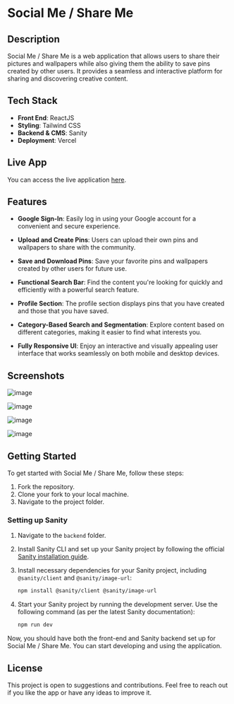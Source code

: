 # Social Me / Share Me

## Description

Social Me / Share Me is a web application that allows users to share their pictures and wallpapers while also giving them the ability to save pins created by other users. It provides a seamless and interactive platform for sharing and discovering creative content.

## Tech Stack

- **Front End**: ReactJS
- **Styling**: Tailwind CSS
- **Backend & CMS**: Sanity
- **Deployment**: Vercel

## Live App

You can access the live application [here](https://social-me-chi.vercel.app/).

## Features

- **Google Sign-In**: Easily log in using your Google account for a convenient and secure experience.

- **Upload and Create Pins**: Users can upload their own pins and wallpapers to share with the community.

- **Save and Download Pins**: Save your favorite pins and wallpapers created by other users for future use.

- **Functional Search Bar**: Find the content you're looking for quickly and efficiently with a powerful search feature.

- **Profile Section**: The profile section displays pins that you have created and those that you have saved.

- **Category-Based Search and Segmentation**: Explore content based on different categories, making it easier to find what interests you.

- **Fully Responsive UI**: Enjoy an interactive and visually appealing user interface that works seamlessly on both mobile and desktop devices.

## Screenshots
![image](https://github.com/ChandanSahu98/SocialMe/assets/52382395/c9658c3f-8bfb-431f-b301-d1a6aeb587df)

![image](https://github.com/ChandanSahu98/SocialMe/assets/52382395/6eb35522-d7ac-4321-b6b6-5a0504554837)

![image](https://github.com/ChandanSahu98/SocialMe/assets/52382395/58becefe-72d5-4a5b-82d8-af582cb3c16e)

![image](https://github.com/ChandanSahu98/SocialMe/assets/52382395/2af8e0a7-08e6-4366-b8a0-f53fddecf0a6)




## Getting Started

To get started with Social Me / Share Me, follow these steps:

1. Fork the repository.
2. Clone your fork to your local machine.
3. Navigate to the project folder.

### Setting up Sanity

1. Navigate to the `backend` folder.

2. Install Sanity CLI and set up your Sanity project by following the official [Sanity installation guide](https://www.sanity.io/docs/installation).

3. Install necessary dependencies for your Sanity project, including `@sanity/client` and `@sanity/image-url`:

   ```bash
   npm install @sanity/client @sanity/image-url
4. Start your Sanity project by running the development server. Use the following command (as per the latest Sanity documentation):
     ```bash
     npm run dev
Now, you should have both the front-end and Sanity backend set up for Social Me / Share Me. You can start developing and using the application.

## License

This project is open to suggestions and contributions. Feel free to reach out if you like the app or have any ideas to improve it.
